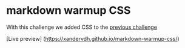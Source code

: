 # markdown warmup CSS
With this challenge we added CSS to the [previous challenge](https://github.com/xandervdh/markdown-to-HTML)

[Live preview] (https://xandervdh.github.io/markdown-warmup-css/)